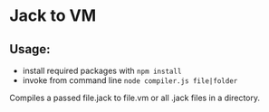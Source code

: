 # Jack to VM

## Usage:

* install required packages with `npm install`
* invoke from command line `node compiler.js file|folder`

Compiles a passed file.jack to file.vm or all .jack files in a directory.
